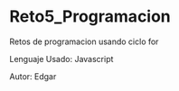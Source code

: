 # Reto5_Programacion
Retos de programacion usando ciclo for

Lenguaje Usado: Javascript

Autor: Edgar

